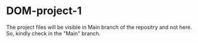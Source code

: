 # DOM-project-1
The project files will be visible in Main branch of the repositry and not here. So, kindly check in the "Main" branch.
